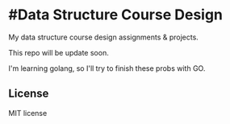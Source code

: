 #Data Structure Course Design
=========================

My data structure course design assignments &amp; projects.

This repo will be update soon.

I'm learning golang, so I'll try to finish these probs with GO.


## License
MIT license